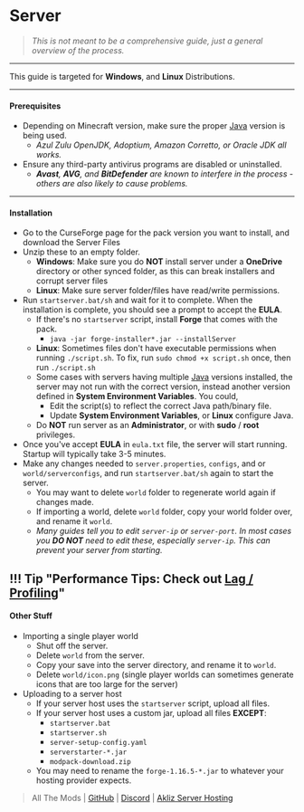# Server
> _This is not meant to be a comprehensive guide, just a general overview of the process._

---

This guide is targeted for **Windows**, and **Linux** Distributions.

---

#### Prerequisites

- Depending on Minecraft version, make sure the proper [Java](java.md) version is being used.
    - _Azul Zulu OpenJDK, Adoptium, Amazon Corretto, or Oracle JDK all works._
- Ensure any third-party antivirus programs are disabled or uninstalled.
    - _**Avast**, **AVG**, and **BitDefender** are known to interfere in the process - others are also likely to cause problems._

---

#### Installation

- Go to the CurseForge page for the pack version you want to install, and download the Server Files
- Unzip these to an empty folder.
    - **Windows**: Make sure you do **NOT** install server under a **OneDrive** directory or other synced folder, as this can break installers and corrupt server files
    - **Linux**: Make sure server folder/files have read/write permissions.
- Run `startserver.bat/sh` and wait for it to complete. When the installation is complete, you should see a prompt to accept the **EULA**.
    - If there's no `startserver` script, install **Forge** that comes with the pack.
        - `java -jar forge-installer*.jar --installServer`
    - **Linux**: Sometimes files don't have executable permissions when running `./script.sh`. To fix, run `sudo chmod +x script.sh` once, then run `./script.sh`  
    - Some cases with servers having multiple [Java](java.md) versions installed, the server may not run with the correct version, instead another version defined in **System Environment Variables**. You could,
        - Edit the script(s) to reflect the correct Java path/binary file.
        - Update **System Environment Variables**, or **Linux** configure Java.
    - Do **NOT** run server as an **Administrator**, or with **sudo** / **root** privileges.
- Once you've accept **EULA** in `eula.txt` file, the server will start running. Startup will typically take 3-5 minutes.
- Make any changes needed to `server.properties`, `configs`, and or `world/serverconfigs`, and run `startserver.bat/sh` again to start the server.
    - You may want to delete `world` folder to regenerate world again if changes made. 
    - If importing a world, delete `world` folder, copy your world folder over, and rename it `world`.
    - _Many guides tell you to edit `server-ip` or `server-port`. In most cases you **DO NOT** need to edit these, especially `server-ip`. This can prevent your server from starting._
    
!!! Tip "Performance Tips: Check out [Lag / Profiling](lag.md)"
---

#### Other Stuff

- Importing a single player world
    - Shut off the server.
    - Delete `world` from the server.
    - Copy your save into the server directory, and rename it to `world`.
    - Delete `world/icon.png` (single player worlds can sometimes generate icons that are too large for the server)
- Uploading to a server host
    - If your server host uses the `startserver` script, upload all files.
    - If your server host uses a custom jar, upload all files **EXCEPT**:
        - `startserver.bat`
        - `startserver.sh`
        - `server-setup-config.yaml`
        - `serverstarter-*.jar`
        - `modpack-download.zip`
    - You may need to rename the `forge-1.16.5-*.jar` to whatever your hosting provider expects.

> All The Mods | [GitHub](https://github.com/AllTheMods) | [Discord](https://discord.com/invite/allthemods) | [Akliz Server Hosting](https://www.akliz.net/allthemods)